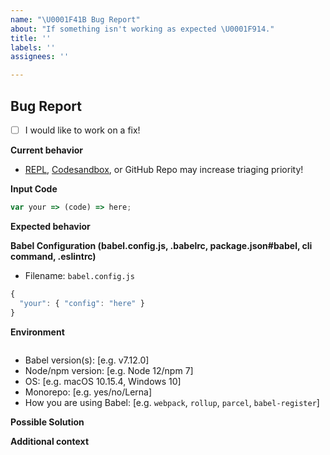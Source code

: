 ```yaml
---
name: "\U0001F41B Bug Report"
about: "If something isn't working as expected \U0001F914."
title: ''
labels: ''
assignees: ''

---
```


## Bug Report

<!-- If you would like to implement a PR, we are more than happy to help you go through the process!-->
- [ ] I would like to work on a fix!

<!--
@babel/eslint-parser:
  If you are having issues with JSX you might want to check out eslint-plugin-react. If there's an issue with new experimental syntax you might need to check if it's supported by @babel/eslint-plugin.
-->

**Current behavior**
<!-- A clear and concise description of the behavior. -->

- [REPL](https://babel.dev/repl), [Codesandbox](https://codesandbox.io/s/babel-repl-custom-plugin-7s08o?file=/src/index.js), or GitHub Repo may increase triaging priority!

**Input Code**

```js
var your => (code) => here;
```

**Expected behavior**
<!-- A clear and concise description of what you expected to happen (or code). -->

**Babel Configuration (babel.config.js, .babelrc, package.json#babel, cli command, .eslintrc)**
- Filename: `babel.config.js`

```js
{
  "your": { "config": "here" }
}
```

**Environment**
<!--- Tip: Instead of filling out the questions below, you can run `npx envinfo --preset babel` and paste the result below ``` -->
```

```
- Babel version(s): [e.g. v7.12.0]
- Node/npm version: [e.g. Node 12/npm 7]
- OS: [e.g. macOS 10.15.4, Windows 10]
- Monorepo: [e.g. yes/no/Lerna]
- How you are using Babel: [e.g. `webpack`, `rollup`, `parcel`, `babel-register`]

**Possible Solution**
<!--- If you have suggestions on a fix for the bug -->

**Additional context**
<!-- Add any other context about the problem here. Or a screenshot if applicable -->
